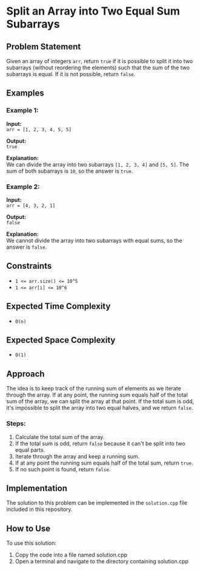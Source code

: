 # Split an Array into Two Equal Sum Subarrays

## Problem Statement

Given an array of integers `arr`, return `true` if it is possible to split it into two subarrays (without reordering the elements) such that the sum of the two subarrays is equal. If it is not possible, return `false`.

## Examples

### Example 1:
**Input:**  
`arr = [1, 2, 3, 4, 5, 5]`

**Output:**  
`true`

**Explanation:**  
We can divide the array into two subarrays `[1, 2, 3, 4]` and `[5, 5]`. The sum of both subarrays is `10`, so the answer is `true`.

### Example 2:
**Input:**  
`arr = [4, 3, 2, 1]`

**Output:**  
`false`

**Explanation:**  
We cannot divide the array into two subarrays with equal sums, so the answer is `false`.

## Constraints
- `1 <= arr.size() <= 10^5`
- `1 <= arr[i] <= 10^6`

## Expected Time Complexity
- `O(n)`

## Expected Space Complexity
- `O(1)`

## Approach

The idea is to keep track of the running sum of elements as we iterate through the array. If at any point, the running sum equals half of the total sum of the array, we can split the array at that point. If the total sum is odd, it's impossible to split the array into two equal halves, and we return `false`.

### Steps:
1. Calculate the total sum of the array.
2. If the total sum is odd, return `false` because it can't be split into two equal parts.
3. Iterate through the array and keep a running sum.
4. If at any point the running sum equals half of the total sum, return `true`.
5. If no such point is found, return `false`.

## Implementation

The solution to this problem can be implemented in the `solution.cpp` file included in this repository.


## How to Use
To use this solution:

1. Copy the code into a file named solution.cpp
2. Open a terminal and navigate to the directory containing solution.cpp
